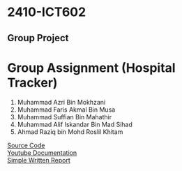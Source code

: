 # 2410-ICT602
## Group Project

# Group Assignment (Hospital Tracker)
1. Muhammad Azri Bin Mokhzani
2. Muhammad Faris Akmal Bin Musa
3. Muhammad Suffian Bin Mahathir
4. Muhammad Alif Iskandar Bin Mad Sihad
5. Ahmad Raziq bin Mohd Roslil Khitam

<a href="https://github.com/Mazri02/HospitalTracker"> Source Code </a> <br>
<a href="https://youtu.be/3LbW4Pd7YQo"> Youtube Documentation </a> <br>
<a href="https://drive.google.com/file/d/1OPVq4MDweEfuIK1Gt1Lf2jdMO8kH5kbQ/view?usp=sharing"> Simple Written Report </a> <br>
